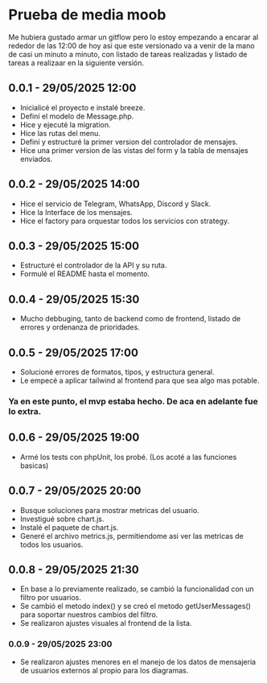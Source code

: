 # Prueba de media moob

Me hubiera gustado armar un gitflow pero lo estoy empezando a encarar al rededor de las 12:00 de hoy asi que este versionado va a venir de la mano de casi un minuto a minuto, con listado de tareas realizadas y listado de tareas a realizaar en la siguiente versión.

## 0.0.1 - 29/05/2025 12:00
 - Inicialicé el proyecto e instalé breeze.
 - Definí el modelo de Message.php.
 - Hice y ejecuté la migration.
 - Hice las rutas del menu.
 - Definí y estructuré la primer version del controlador de mensajes.
 - Hice una primer version de las vistas del form y la tabla de mensajes enviados.

## 0.0.2 - 29/05/2025 14:00
 - Hice el servicio de Telegram, WhatsApp, Discord y Slack.
 - Hice la Interface de los mensajes.
 - Hice el factory para orquestar todos los servicios con strategy.

## 0.0.3 - 29/05/2025 15:00
- Estructuré el controlador de la API y su ruta.
- Formulé el README hasta el momento.

## 0.0.4 - 29/05/2025 15:30
- Mucho debbuging, tanto de backend como de frontend, listado de errores y ordenanza de prioridades.

## 0.0.5 - 29/05/2025 17:00
- Solucioné errores de formatos, tipos, y estructura general.
- Le empecé a aplicar tailwind al frontend para que sea algo mas potable.

### Ya en este punto, el mvp estaba hecho. De aca en adelante fue lo extra.

## 0.0.6 - 29/05/2025 19:00
- Armé los tests con phpUnit, los probé. (Los acoté a las funciones basicas)

## 0.0.7 - 29/05/2025 20:00
- Busque soluciones para mostrar metricas del usuario.
- Investigué sobre chart.js.
- Instalé el paquete de chart.js.
- Generé el archivo metrics.js, permitiendome asi ver las metricas de todos los usuarios.

## 0.0.8 - 29/05/2025 21:30
- En base a lo previamente realizado, se cambió la funcionalidad con un filtro por usuarios.
- Se cambió el metodo index() y se creó el metodo getUserMessages() para soportar nuestros cambios del filtro.
- Se realizaron ajustes visuales al frontend de la lista.

### 0.0.9 - 29/05/2025 23:00
- Se realizaron ajustes menores en el manejo de los datos de mensajeria de usuarios externos al propio para los diagramas.
